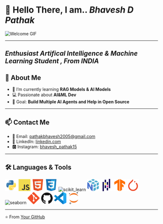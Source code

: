 # 👋 Hello There, I am.. *Bhavesh D Pathak*

![Welcome GIF](https://github.com/BhaveshPathak125/Hello_There/blob/main/m3roj-batman-day-export.gif)
  

---
##  *Enthusiast Artifical Intelligence & Machine Learning Student , From INDIA*


## 🚀 About Me
- 🌱 I’m currently learning **RAG Models & AI Models**  
- 💻 Passionate about **AI&ML Dev**  
- 🎯 Goal: **Build Multiple AI Agents and Help in Open Source**  


---

## 📫 Contact Me
- 📧 Email: [pathakbhavesh2005@gmail.com](pathakbhavesh2005@gmail.com)  
- 💼 LinkedIn: [linkedin.com](https://www.linkedin.com/in/bhavesh-pathak-013368295/)  
- 🅾 Instagram: [bhavesh_pathak15](https://www.instagram.com/bhavesh_pathak15/)  

---

## 🛠️ Languages & Tools  

<p align="left">
  <!-- Core Languages -->
  <img src="https://raw.githubusercontent.com/devicons/devicon/master/icons/python/python-original.svg" alt="python" width="40" height="40"/>
  <img src="https://raw.githubusercontent.com/devicons/devicon/master/icons/javascript/javascript-original.svg" alt="javascript" width="40" height="40"/>
  <img src="https://raw.githubusercontent.com/devicons/devicon/master/icons/html5/html5-original.svg" alt="html5" width="40" height="40"/>
  <img src="https://raw.githubusercontent.com/devicons/devicon/master/icons/css3/css3-original.svg" alt="css3" width="40" height="40"/>

  <!-- ML / Data Science Libraries -->
  <img src="https://upload.wikimedia.org/wikipedia/commons/0/05/Scikit_learn_logo_small.svg" alt="scikit_learn" width="40" height="40"/>
  <img src="https://raw.githubusercontent.com/devicons/devicon/master/icons/numpy/numpy-original.svg" alt="numpy" width="40" height="40"/>
  <img src="https://raw.githubusercontent.com/devicons/devicon/master/icons/pandas/pandas-original.svg" alt="pandas" width="40" height="40"/>
  <img src="https://raw.githubusercontent.com/devicons/devicon/master/icons/tensorflow/tensorflow-original.svg" alt="tensorflow" width="40" height="40"/>
  <img src="https://raw.githubusercontent.com/devicons/devicon/master/icons/pytorch/pytorch-original.svg" alt="pytorch" width="40" height="40"/>
  <img src="https://seaborn.pydata.org/_images/logo-mark-lightbg.svg" alt="seaborn" width="40" height="40"/>

  <!-- Tools -->
  <img src="https://raw.githubusercontent.com/devicons/devicon/master/icons/git/git-original.svg" alt="git" width="40" height="40"/>
  <img src="https://raw.githubusercontent.com/devicons/devicon/master/icons/github/github-original.svg" alt="github" width="40" height="40"/>
  <img src="https://raw.githubusercontent.com/devicons/devicon/master/icons/vscode/vscode-original.svg" alt="vscode" width="40" height="40"/>
  <img src="https://raw.githubusercontent.com/devicons/devicon/master/icons/jupyter/jupyter-original.svg" alt="jupyter" width="40" height="40"/>
</p>


---
⭐️ From [Your GitHub](https://github.com/yourusername)
